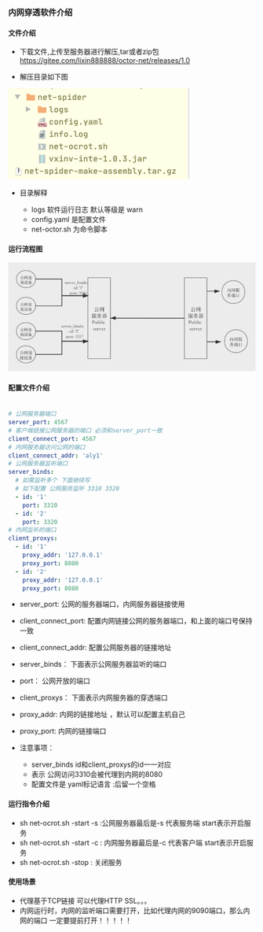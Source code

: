 ### 内网穿透软件介绍

#### 文件介绍

+ 下载文件,上传至服务器进行解压,tar或者zip包
   https://gitee.com/lixin888888/octor-net/releases/1.0
   
+ 解压目录如下图

![](.README_images/fc791557.png)

+ 目录解释
    
    - logs 软件运行日志 默认等级是 warn
    - config.yaml 是配置文件
    - net-octor.sh 为命令脚本
    
#### 运行流程图

![](.README_images/9d236de4.png)

#### 配置文件介绍

```yaml

# 公网服务器端口
server_port: 4567
# 客户端链接公网服务器的端口 必须和server_port一致
client_connect_port: 4567
# 内网服务器访问公网的端口
client_connect_addr: 'aly1'
# 公网服务器监听端口
server_binds:
  # 如需监听多个 下面继续写 
  # 如下配置 公网服务监听 3310 3320
  - id: '1'
    port: 3310
  - id: '2'
    port: 3320
# 内网监听的端口
client_proxys:
  - id: '1'
    proxy_addr: '127.0.0.1'
    proxy_port: 8080
  - id: '2'
    proxy_addr: '127.0.0.1'
    proxy_port: 8080

```

+ server_port: 公网的服务器端口，内网服务器链接使用
+ client_connect_port: 配置内网链接公网的服务器端口，和上面的端口号保持一致
+ client_connect_addr: 配置公网服务器的链接地址
+ server_binds： 下面表示公网服务器监听的端口
+ port： 公网开放的端口
+ client_proxys： 下面表示内网服务器的穿透端口
+ proxy_addr: 内网的链接地址 ，默认可以配置主机自己
+ proxy_port: 内网的链接端口 


+ 注意事项：
    
    - server_binds id和client_proxys的id一一对应
    - 表示 公网访问3310会被代理到内网的8080
    - 配置文件是 yaml标记语言 :后留一个空格



#### 运行指令介绍

+ sh net-ocrot.sh  -start -s :公网服务器最后是-s 代表服务端  start表示开启服务 
+ sh net-ocrot.sh  -start -c : 内网服务器最后是-c 代表客户端  start表示开启服务 
+ sh net-ocrot.sh  -stop : 关闭服务


#### 使用场景

+ 代理基于TCP链接 可以代理HTTP SSL。。。
+ 内网运行时，内网的监听端口需要打开，比如代理内网的9090端口，那么内网的端口
一定要提前打开！！！！！



